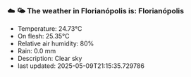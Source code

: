 ### ☁️ 🌤️  The weather in Florianópolis is: Florianópolis

- Temperature: 24.73°C
- On flesh: 25.35°C
- Relative air humidity: 80%
- Rain: 0.0 mm
- Description: Clear sky
- last updated: 2025-05-09T21:15:35.729786
